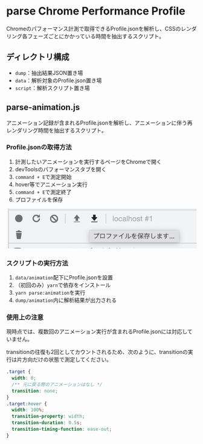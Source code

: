 # parse Chrome Performance Profile

Chromeのパフォーマンス計測で取得できるProfile.jsonを解析し、CSSのレンダリング各フェーズごとにかかっている時間を抽出するスクリプト。

## ディレクトリ構成

- `dump`：抽出結果JSON置き場
- `data`：解析対象のProfile.json置き場
- `script`：解析スクリプト置き場

## parse-animation.js

アニメーション記録が含まれるProfile.jsonを解析し、アニメーションに伴う再レンダリング時間を抽出するスクリプト。

### Profile.jsonの取得方法

1. 計測したいアニメーションを実行するページをChromeで開く
2. devToolsのパフォーマンスタブを開く
3. `command + E`で測定開始
4. hover等でアニメーション実行
5. `command + E`で測定終了
6. プロファイルを保存

![Chrome開発者ツールのパフォーマンスタブにあるプロファイル保存ボタンのスクショ](/images/chrome-save-profile.png)

### スクリプトの実行方法

1. `data/animation`配下にProfile.jsonを設置
2. （初回のみ）`yarn`で依存をインストール
3. `yarn parse:animation`を実行
4. `dump/animation`内に解析結果が出力される

### 使用上の注意

現時点では、複数回のアニメーション実行が含まれるProfile.jsonには対応していません。

transitionの往復も2回としてカウントされるため、次のように、transitionの実行は片方向だけの状態で測定してください。

```css
.target {
  width: 0;
  /** 元に戻る際のアニメーションはなし */
  transition: none;
}
.target:hover {
  width: 100%;
  transition-property: width;
  transition-duration: 0.5s;
  transition-timing-function: ease-out;
}
```